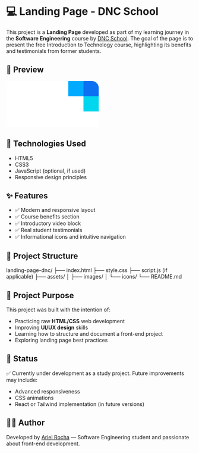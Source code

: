 # 💻 Landing Page - DNC School

This project is a **Landing Page** developed as part of my learning journey in the **Software Engineering** course by [DNC School](https://www.escoladnc.com/). The goal of the page is to present the free Introduction to Technology course, highlighting its benefits and testimonials from former students.

## 📸 Preview

![DNC Landing Page](https://github.com/RochaAriel/LandingPage/blob/main/IMG/LOGO.svg)

## 🚀 Technologies Used

- HTML5  
- CSS3  
- JavaScript (optional, if used)  
- Responsive design principles

## ✨ Features

- ✅ Modern and responsive layout  
- ✅ Course benefits section  
- ✅ Introductory video block  
- ✅ Real student testimonials  
- ✅ Informational icons and intuitive navigation  

## 📁 Project Structure



landing-page-dnc/
├── index.html
├── style.css
├── script.js (if applicable)
├── assets/
│ ├── images/
│ └── icons/
└── README.md
## 🎯 Project Purpose

This project was built with the intention of:

- Practicing raw **HTML/CSS** web development  
- Improving **UI/UX design** skills  
- Learning how to structure and document a front-end project  
- Exploring landing page best practices  

## 📌 Status

✅ Currently under development as a study project. Future improvements may include:

- Advanced responsiveness
- CSS animations
- React or Tailwind implementation (in future versions)

## 🧑‍💻 Author

Developed by [Ariel Rocha](https://github.com/RochaAriel) — Software Engineering student and passionate about front-end development.
